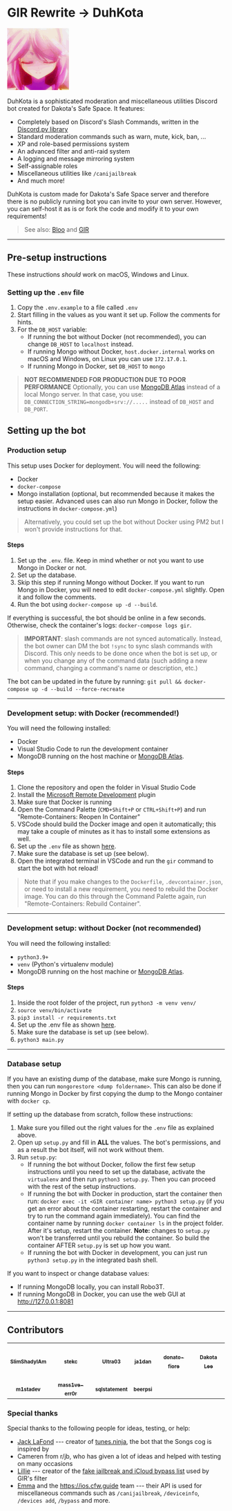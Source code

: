 # GIR Rewrite -> DuhKota
![DuhKota banner](data/images/banner.gif)

DuhKota is a sophisticated moderation and miscellaneous utilities Discord bot created for Dakota's Safe Space. It features:

- Completely based on Discord's Slash Commands, written in the [Discord.py library](https://github.com/Rapptz/discord.py)
- Standard moderation commands such as warn, mute, kick, ban, ...
- XP and role-based permissions system
- An advanced filter and anti-raid system
- A logging and message mirroring system
- Self-assignable roles
- Miscellaneous utilities like `/canijailbreak`
- And much more!

DuhKota is custom made for Dakota's Safe Space server and therefore there is no publicly running bot you can invite to your own server. However, you can self-host it as is or fork the code and modify it to your own requirements!

> See also: [Bloo](https://github.com/DiscordGIR/Bloo) and [GIR](https://github.com/DiscordGIR/GIR)

---

## Pre-setup instructions
These instructions *should* work on macOS, Windows and Linux.

### Setting up the `.env` file
1. Copy the `.env.example` to a file called `.env`
2. Start filling in the values as you want it set up. Follow the comments for hints.
3. For the `DB_HOST` variable:
    - If running the bot without Docker (not recommended), you can change `DB_HOST` to `localhost` instead. 
    - If running Mongo without Docker, `host.docker.internal` works on macOS and Windows, on Linux you can use `172.17.0.1`. 
    - If running Mongo in Docker, set `DB_HOST` to `mongo`

> **NOT RECOMMENDED FOR PRODUCTION DUE TO POOR PERFORMANCE**
Optionally, you can use [MongoDB Atlas](https://www.mongodb.com/atlas/database) instead of a local Mongo server.
In that case, you use:
`DB_CONNECTION_STRING=mongodb+srv://.....` instead of `DB_HOST` and `DB_PORT`.

## Setting up the bot

### Production setup
This setup uses Docker for deployment. You will need the following:
- Docker
- `docker-compose`
- Mongo installation (optional, but recommended because it makes the setup easier. Advanced uses can also run Mongo in Docker, follow the instructions in `docker-compose.yml`)

> Alternatively, you could set up the bot without Docker using PM2 but I won't provide instructions for that.

#### Steps
1. Set up the `.env`. file. Keep in mind whether or not you want to use Mongo in Docker or not. 
2. Set up the database.
3. Skip this step if running Mongo without Docker. If you want to run Mongo in Docker, you will need to edit `docker-compose.yml` slightly. Open it and follow the comments.
4. Run the bot using `docker-compose up -d --build`.

If everything is successful, the bot should be online in a few seconds. Otherwise, check the container's logs: `docker-compose logs gir`.

> **IMPORTANT**: slash commands are not synced automatically. Instead, the bot owner can DM the bot `!sync` to sync slash commands with Discord. This only needs to be done once when the bot is set up, or when you change any of the command data (such adding a new command, changing a command's name or description, etc.) 

The bot can be updated in the future by running: `git pull && docker-compose up -d --build --force-recreate`

---

### Development setup: with Docker (recommended!)
You will need the following installed:
- Docker
- Visual Studio Code to run the development container
- MongoDB running on the host machine or [MongoDB Atlas](https://www.mongodb.com/atlas/database).

#### Steps
1. Clone the repository and open the folder in Visual Studio Code
2. Install the [Microsoft Remote Development](https://marketplace.visualstudio.com/items?itemName=ms-vscode-remote.vscode-remote-extensionpack) plugin
3. Make sure that Docker is running
4. Open the Command Palette (`CMD+Shift+P` or `CTRL+Shift+P`) and run "Remote-Containers: Reopen In Container"
5. VSCode should build the Docker image and open it automatically; this may take a couple of minutes as it has to install some extensions as well.
6. Set up the `.env` file as shown [here](#env-file).
7. Make sure the database is set up (see below).
8. Open the integrated terminal in VSCode and run the `gir` command to start the bot with hot reload!

> Note that if you make changes to the `Dockerfile`, `.devcontainer.json`, or need to install a new requirement, you need to rebuild the Docker image. You can do this through the Command Palette again, run "Remote-Containers: Rebuild Container".

---

### Development setup: without Docker (not recommended)
You will need the following installed:
- `python3.9+`
- `venv` (Python's virtualenv module)
- MongoDB running on the host machine or [MongoDB Atlas](https://www.mongodb.com/atlas/database).

#### Steps
1. Inside the root folder of the project, run `python3 -m venv venv/`
2. `source venv/bin/activate`
3. `pip3 install -r requirements.txt`
4. Set up the .env file as shown [here](#env-file).
5. Make sure the database is set up (see below).
6. `python3 main.py`

---

### Database setup
If you have an existing dump of the database, make sure Mongo is running, then you can run `mongorestore <dump foldername>`. This can also be done if running Mongo in Docker by first copying the dump to the Mongo container with `docker cp`.

If setting up the database from scratch, follow these instructions:
1. Make sure you filled out the right values for the `.env` file as explained above.
2. Open up `setup.py` and fill in **ALL** the values. The bot's permissions, and as a result the bot itself, will not work without them.
3. Run `setup.py`:
    - If running the bot without Docker, follow the first few setup instructions until you need to set up the database, activate the `virtualenv` and then run `python3 setup.py`. Then you can proceed with the rest of the setup instructions.
    - If running the bot with Docker in production, start the container then run: `docker exec -it <GIR container name> python3 setup.py` (if you get an error about the container restarting, restart the container and try to run the command again immediately). You can find the container name by running `docker container ls` in the project folder. After it's setup, restart the container. **Note:** changes to `setup.py` won't be transferred until you rebuild the container. So build the container AFTER `setup.py` is set up how you want.
    - If running the bot with Docker in development, you can just run `python3 setup.py` in the integrated bash shell.

If you want to inspect or change database values:
- If running MongoDB locally, you can install Robo3T.
- If running MongoDB in Docker, you can use the web GUI at http://127.0.0.1:8081

---

## Contributors

<table>
  <tr>
    <td align="center"><a href="https://aamirfarooq.dev"><img src="https://avatars.githubusercontent.com/u/10660846?v=4" width="100px;" alt=""/><br /><sub><b>SlimShadyIAm</b></sub></a></td>
    <td align="center"><a href="https://github.com/stekc"><img src="https://avatars.githubusercontent.com/u/57512084?v=4" width="100px;" alt=""/><br /><sub><b>stekc</b></sub></a></td>
    <td align="center"><a href="https://github.com/Ultra03"><img src="https://avatars.githubusercontent.com/u/20672260?v=4" width="100px;" alt=""/><br /><sub><b>Ultra03</b></sub></a></td>
    <td align="center"><a href="https://github.com/ja1dan"><img src="https://avatars.githubusercontent.com/u/37126748?v=4" width="100px;" alt=""/><br /><sub><b>ja1dan</b></sub></a></td>
    <td align="center"><a href="https://github.com/donato-fiore"><img src="https://avatars.githubusercontent.com/u/50346119?v=4" width="100px;" alt=""/><br /><sub><b>donato-fiore</b></sub></a></td>
    <td align="center"><a href="https://github.com/r31gndev"><img src="https://avatars.githubusercontent.com/u/47910591?v=4" width="100px;" alt=""/><br /><sub><b>Dakota Lee</b></sub></a></td>
  </tr>
  <tr>
    <td align="center"><a href="https://m1sta.xyz/"><img src="https://avatars.githubusercontent.com/u/37033149?v=4" width="100px;" alt=""/><br /><sub><b>m1stadev</b></sub></a></td>
    <td align="center"><a href="https://saadat.dev/"><img src="https://avatars.githubusercontent.com/u/41216857?v=4" width="100px;" alt=""/><br /><sub><b>mass1ve-err0r</b></sub></a></td>
    <td align="center"><a href="https://github.com/sqlstatement"><img src="https://avatars.githubusercontent.com/u/27446425?v=4" width="100px;" alt=""/><br /><sub><b>sqlstatement</b></sub></a></td>
    <td align="center"><a href="https://github.com/beerpiss"><img src="https://avatars.githubusercontent.com/u/92439990?v=4" width="100px;" alt=""/><br /><sub><b>beerpsi</b></sub></a></td>
  </tr>
  </table>

### Special thanks
Special thanks to the following people for ideas, testing, or help:
- [Jack LaFond](https://www.jack.link/) --- creator of [tunes.ninja](https://tunes.ninja/), the bot that the Songs cog is inspired by
- Cameren from r/jb, who has given a lot of ideas and helped with testing on many occasions
- [Lillie](https://github.com/LillieWeeb001/) --- creator of the [fake jailbreak and iCloud bypass list](https://github.com/LillieWeeb001/Anti-Scam-Json-List) used by GIR's filter
- [Emma](https://github.com/emiyl) and the https://ios.cfw.guide team --- their API is used for miscellaneous commands such as `/canijailbreak`, `/deviceinfo`, `/devices add`, `/bypass` and more.
